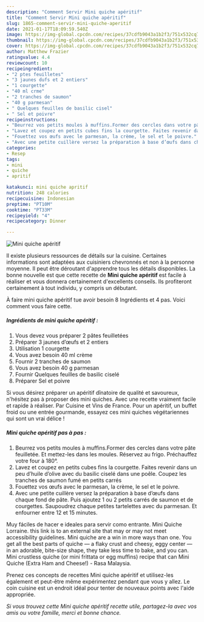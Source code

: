 ```yaml
---
description: "Comment Servir Mini quiche apéritif"
title: "Comment Servir Mini quiche apéritif"
slug: 1865-comment-servir-mini-quiche-aperitif
date: 2021-01-17T18:09:59.540Z
image: https://img-global.cpcdn.com/recipes/37cdfb9043a1b2f3/751x532cq70/mini-quiche-aperitif-photo-principale-de-la-recette.jpg
thumbnail: https://img-global.cpcdn.com/recipes/37cdfb9043a1b2f3/751x532cq70/mini-quiche-aperitif-photo-principale-de-la-recette.jpg
cover: https://img-global.cpcdn.com/recipes/37cdfb9043a1b2f3/751x532cq70/mini-quiche-aperitif-photo-principale-de-la-recette.jpg
author: Matthew Frazier
ratingvalue: 4.4
reviewcount: 10
recipeingredient:
- "2 ptes feuilletes"
- "3 jaunes dufs et 2 entiers"
- "1 courgette"
- "40 ml crme"
- "2 tranches de saumon"
- "40 g parmesan"
- " Quelques feuilles de basilic cisel"
- " Sel et poivre"
recipeinstructions:
- "Beurrez vos petits moules à muffins.Former des cercles dans votre pâte feuilletée. Et mettez-les dans les moules. Réservez au frigo. Préchauffez votre four à 180°."
- "Lavez et coupez en petits cubes fins la courgette. Faites revenir dans un peu d’huile d’olive avec du basilic ciselé dans une poêle. Coupez les tranches de saumon fumé en petits carrés"
- "Fouettez vos œufs avec le parmesan, la crème, le sel et le poivre."
- "Avec une petite cuillère versez la préparation à base d’œufs dans chaque fond de pâte. Puis ajoutez 1 ou 2 petits carrés de saumon et de courgettes. Saupoudrez chaque petites tartelettes avec du parmesan. Et enfourner entre 12 et 15 minutes."
categories:
- Resep
tags:
- mini
- quiche
- apritif

katakunci: mini quiche apritif 
nutrition: 248 calories
recipecuisine: Indonesian
preptime: "PT10M"
cooktime: "PT33M"
recipeyield: "4"
recipecategory: Dinner

---
```



![Mini quiche apéritif](https://img-global.cpcdn.com/recipes/37cdfb9043a1b2f3/751x532cq70/mini-quiche-aperitif-photo-principale-de-la-recette.jpg)

Il existe plusieurs ressources de détails sur la cuisine. Certaines informations sont adaptées aux cuisiniers chevronnés et non à la personne moyenne. Il peut être déroutant d'apprendre tous les détails disponibles. La bonne nouvelle est que cette recette de <strong> Mini quiche apéritif </strong> est facile à réaliser et vous donnera certainement d'excellents conseils. Ils profiteront certainement à tout individu, y compris un débutant.

<!--inarticleads1-->

À faire mini quiche apéritif tue avoir besoin 8 Ingrédients et 4 pas. Voici comment vous faire cette.

##### Ingrédients de mini quiche apéritif :

1. Vous devez vous préparer 2 pâtes feuilletées
1. Préparer 3 jaunes d’œufs et 2 entiers
1. Utilisation 1 courgette
1. Vous avez besoin 40 ml crème
1. Fournir 2 tranches de saumon
1. Vous avez besoin 40 g parmesan
1. Fournir  Quelques feuilles de basilic ciselé
1. Préparer  Sel et poivre


Si vous désirez préparer un apéritif dînatoire de qualité et savoureux, n&#39;hésitez pas à proposer des mini quiches. Avec une recette vraiment facile et rapide à réaliser. Par Cuisine et Vins de France. Pour un apéritif, un buffet froid ou une entrée gourmande, essayez ces mini quiches végétariennes qui sont un vrai délice ! 

<!--inarticleads2-->

##### Mini quiche apéritif pas à pas :

1. Beurrez vos petits moules à muffins.Former des cercles dans votre pâte feuilletée. Et mettez-les dans les moules. Réservez au frigo. Préchauffez votre four à 180°.
1. Lavez et coupez en petits cubes fins la courgette. Faites revenir dans un peu d’huile d’olive avec du basilic ciselé dans une poêle. Coupez les tranches de saumon fumé en petits carrés
1. Fouettez vos œufs avec le parmesan, la crème, le sel et le poivre.
1. Avec une petite cuillère versez la préparation à base d’œufs dans chaque fond de pâte. Puis ajoutez 1 ou 2 petits carrés de saumon et de courgettes. Saupoudrez chaque petites tartelettes avec du parmesan. Et enfourner entre 12 et 15 minutes.


Muy fáciles de hacer e ideales para servir como entrante. Mini Quiche Lorraine. this link is to an external site that may or may not meet accessibility guidelines. Mini quiche are a win in more ways than one. You get all the best parts of quiche — a flaky crust and cheesy, eggy center — in an adorable, bite-size shape, they take less time to bake, and you can. Mini crustless quiche (or mini frittata or egg muffins) recipe that can Mini Quiche (Extra Ham and Cheese!) - Rasa Malaysia. 

<!--inarticleads1-->

<p>
Prenez ces concepts de recettes Mini quiche apéritif et utilisez-les également et peut-être même expérimentez pendant que vous y allez. Le coin cuisine est un endroit idéal pour tenter de nouveaux points avec l'aide appropriée.
</p>

<p>
<i>Si vous trouvez cette Mini quiche apéritif recette utile, partagez-la avec vos amis ou votre famille, merci et bonne chance.</i>
</p>
